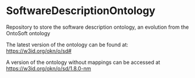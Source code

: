 # SoftwareDescriptionOntology
Repository to store the software description ontology, an evolution from the OntoSoft ontology

The latest version of the ontology can be found at: https://w3id.org/okn/o/sd#

A version of the ontology without mappings can be accessed at https://w3id.org/okn/o/sd/1.8.0-nm
